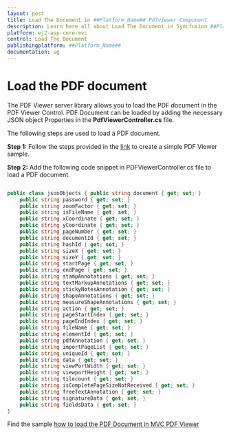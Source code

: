 ```yaml
---
layout: post
title: Load The Document in ##Platform_Name## Pdfviewer Component
description: Learn here all about Load The Document in Syncfusion ##Platform_Name## Pdfviewer component and more.
platform: ej2-asp-core-mvc
control: Load The Document
publishingplatform: ##Platform_Name##
documentation: ug
---
```



# Load the PDF document

The PDF Viewer server library allows you to load the PDF document in the PDF Viewer Control. PDF Document can be loaded by adding the necessary JSON object Properties in the **PdfViewerController.cs** file.

The following steps are used to load a PDF document.

**Step 1:** Follow the steps provided in the [link](https://ej2.syncfusion.com/aspnetmvc/documentation/pdfviewer/getting-started/) to create a simple PDF Viewer sample.

**Step 2:** Add the following code snippet in PDFViewerController.cs file to load a PDF document.

```cs

public class jsonObjects { public string document { get; set; }
    public string password { get; set; }
    public string zoomFactor { get; set; }
    public string isFileName { get; set; }
    public string xCoordinate { get; set; }
    public string yCoordinate { get; set; }
    public string pageNumber { get; set; }
    public string documentId { get; set; }
    public string hashId { get; set; }
    public string sizeX { get; set; }
    public string sizeY { get; set; }
    public string startPage { get; set; }
    public string endPage { get; set; }
    public string stampAnnotations { get; set; }
    public string textMarkupAnnotations { get; set; }
    public string stickyNotesAnnotation { get; set; }
    public string shapeAnnotations { get; set; }
    public string measureShapeAnnotations { get; set; }
    public string action { get; set; }
    public string pageStartIndex { get; set; }
    public string pageEndIndex { get; set; }
    public string fileName { get; set; }
    public string elementId { get; set; }
    public string pdfAnnotation { get; set; }
    public string importPageList { get; set; }
    public string uniqueId { get; set; }
    public string data { get; set; }
    public string viewPortWidth { get; set; }
    public string viewportHeight { get; set; }
    public string tilecount { get; set; }
    public string isCompletePageSizeNotReceived { get; set; }
    public string freeTextAnnotation { get; set; }
    public string signatureData { get; set; }
    public string fieldsData { get; set; }
}

```

Find the sample [how to load the PDF Document in MVC PDF Viewer](https://www.syncfusion.com/downloads/support/directtrac/general/ze/PDFViewTest-1000651816)